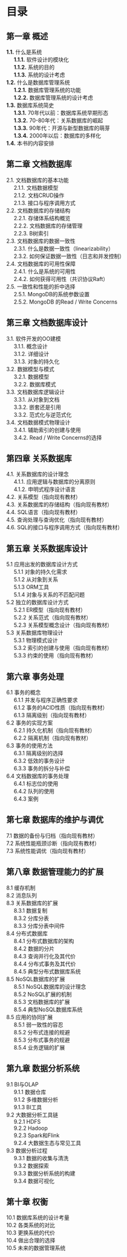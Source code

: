 # 目录

## 第一章 概述
__1.1.__ 什么是系统  
&nbsp;&nbsp;&nbsp;&nbsp; __1.1.1.__ 软件设计的模块化  
&nbsp;&nbsp;&nbsp;&nbsp; __1.1.2.__ 系统的目的  
&nbsp;&nbsp;&nbsp;&nbsp; __1.1.3.__ 系统的设计考虑  
__1.2.__ 什么是数据库管理系统  
&nbsp;&nbsp;&nbsp;&nbsp; __1.2.1.__ 数据库管理系统的功能  
&nbsp;&nbsp;&nbsp;&nbsp; __1.2.2.__ 数据库管理系统的设计考虑  
__1.3.__ 数据库系统简史  
&nbsp;&nbsp;&nbsp;&nbsp; __1.3.1.__ 70年代以前：数据库系统早期形态  
&nbsp;&nbsp;&nbsp;&nbsp; __1.3.2.__ 70-80年代：关系数据库的崛起  
&nbsp;&nbsp;&nbsp;&nbsp; __1.3.3.__ 90年代：开源与新型数据库的萌芽  
&nbsp;&nbsp;&nbsp;&nbsp; __1.3.4.__ 2000年以后：数据库的多样化  
__1.4.__ 本书的内容安排
	
## 第二章 文档数据库
2.1. 文档数据库的基本功能  
&nbsp;&nbsp;&nbsp;&nbsp; 2.1.1. 文档数据模型  
&nbsp;&nbsp;&nbsp;&nbsp; 2.1.2. 文档CRUD操作  
&nbsp;&nbsp;&nbsp;&nbsp; 2.1.3. 接口与程序调用方式  
	2.2. 文档数据库的存储结构  
&nbsp;&nbsp;&nbsp;&nbsp; 2.2.1. 存储体系结构概览  
&nbsp;&nbsp;&nbsp;&nbsp; 2.2.2. 文档数据库的存储管理  
&nbsp;&nbsp;&nbsp;&nbsp; 2.2.3. B树索引  
	2.3. 文档数据库的数据一致性  
&nbsp;&nbsp;&nbsp;&nbsp; 2.3.1. 什么是数据一致性（linearizability）  
&nbsp;&nbsp;&nbsp;&nbsp; 2.3.2. 如何保证数据一致性（日志和并发控制）  
	2.4. 文档数据库的可用性保障  
&nbsp;&nbsp;&nbsp;&nbsp; 2.4.1. 什么是系统的可用性  
&nbsp;&nbsp;&nbsp;&nbsp; 2.4.2. 如何获得可用性（共识协议Raft）  
	2.5. 一致性和性能的折中选择  
&nbsp;&nbsp;&nbsp;&nbsp; 2.5.1. MongoDB的系统参数设置  
&nbsp;&nbsp;&nbsp;&nbsp; 2.5.2. MongoDB 的Read / Write Concerns  
		
## 第三章 文档数据库设计
3.1. 软件开发的OO建模  
&nbsp;&nbsp;&nbsp;&nbsp; 3.1.1. 概念设计  
&nbsp;&nbsp;&nbsp;&nbsp; 3.1.2. 详细设计  
&nbsp;&nbsp;&nbsp;&nbsp; 3.1.3. 对象的持久化  
	3.2. 数据模型与模式  
&nbsp;&nbsp;&nbsp;&nbsp; 3.2.1. 数据模型  
&nbsp;&nbsp;&nbsp;&nbsp; 3.2.2. 数据库模式  
	3.3. 文档数据库逻辑设计  
&nbsp;&nbsp;&nbsp;&nbsp; 3.3.1. 从对象到文档  
&nbsp;&nbsp;&nbsp;&nbsp; 3.3.2. 嵌套还是引用  
&nbsp;&nbsp;&nbsp;&nbsp; 3.3.2. 范式化与逆范式化  
	3.4. 文档数据模式物理设计  
&nbsp;&nbsp;&nbsp;&nbsp; 3.4.1. 辅助索引的创建与使用  
&nbsp;&nbsp;&nbsp;&nbsp; 3.4.2. Read / Write Concerns的选择  
		
## 第四章 关系数据库
4.1. 关系数据库的设计理念  
&nbsp;&nbsp;&nbsp;&nbsp; 4.1.1. 应用逻辑与数据库的分离原则  
&nbsp;&nbsp;&nbsp;&nbsp; 4.1.2. 申明式程序设计语言  
	4.2. 关系模型（指向现有教材）  
	4.3. 关系数据库的存储结构（指向现有教材）  
	4.4. SQL语言（指向现有教材）  
	4.5. 查询处理与查询优化（指向现有教材）  
	4.6. SQL的接口与程序调用方式（指向现有教材）  
	
## 第五章 关系数据库设计
5.1 应用出发的数据库设计方式  
&nbsp;&nbsp;&nbsp;&nbsp; 5.1.1 对象的持久化需求  
&nbsp;&nbsp;&nbsp;&nbsp; 5.1.2 从对象到关系  
&nbsp;&nbsp;&nbsp;&nbsp; 5.1.3 ORM工具  
&nbsp;&nbsp;&nbsp;&nbsp; 5.1.4 对象与关系的不匹配问题  
	5.2 独立的数据库设计方式  
&nbsp;&nbsp;&nbsp;&nbsp; 5.2.1 ER模型（指向现有教材）  
&nbsp;&nbsp;&nbsp;&nbsp; 5.2.2 关系范式（指向现有教材）  
&nbsp;&nbsp;&nbsp;&nbsp; 5.2.3 关系模型概念设计（指向现有教材）  
	5.3 关系数据库物理设计  
&nbsp;&nbsp;&nbsp;&nbsp; 5.3.1 物理模式设计  
&nbsp;&nbsp;&nbsp;&nbsp; 5.3.2 索引的创建与使用（指向现有教材）  
&nbsp;&nbsp;&nbsp;&nbsp; 5.3.3 约束的使用（指向现有教材）  

## 第六章 事务处理
6.1 事务的概念  
&nbsp;&nbsp;&nbsp;&nbsp; 6.1.1 并发与程序正确性要求  
&nbsp;&nbsp;&nbsp;&nbsp; 6.1.2 事务的ACID性质（指向现有教材）  
&nbsp;&nbsp;&nbsp;&nbsp; 6.1.3 隔离级别（指向现有教材）  
	6.2 事务的实现方案  
&nbsp;&nbsp;&nbsp;&nbsp; 6.2.1 持久化机制（指向现有教材）  
&nbsp;&nbsp;&nbsp;&nbsp; 6.2.2 隔离机制（指向现有教材）  
	6.3 事务的使用方法  
&nbsp;&nbsp;&nbsp;&nbsp; 6.3.1 隔离级别的选择  
&nbsp;&nbsp;&nbsp;&nbsp; 6.3.2 低效的事务设计  
&nbsp;&nbsp;&nbsp;&nbsp; 6.3.3 事务的拆分与补偿  
	6.4 文档数据库的事务处理  
&nbsp;&nbsp;&nbsp;&nbsp; 6.4.1 标志位的使用  
&nbsp;&nbsp;&nbsp;&nbsp; 6.4.2 队列的使用  
&nbsp;&nbsp;&nbsp;&nbsp; 6.4.3 案例  

## 第七章 数据库的维护与调优
7.1 数据的备份与归档（指向现有教材）  
	7.2 系统性能瓶颈诊断（指向现有教材）  
	7.3 系统性能调优（指向现有教材）  

## 第八章 数据管理能力的扩展
8.1 缓存机制  
	8.2 消息队列  
	8.3 关系数据库的扩展  
&nbsp;&nbsp;&nbsp;&nbsp; 8.3.1 数据复制  
&nbsp;&nbsp;&nbsp;&nbsp; 8.3.2 分库分表  
&nbsp;&nbsp;&nbsp;&nbsp; 8.3.3 分库分表中间件  
	8.4 分布式数据库  
&nbsp;&nbsp;&nbsp;&nbsp; 8.4.1 分布式数据库的架构  
&nbsp;&nbsp;&nbsp;&nbsp; 8.4.2 数据的分片  
&nbsp;&nbsp;&nbsp;&nbsp; 8.4.3 查询并行化及其代价  
&nbsp;&nbsp;&nbsp;&nbsp; 8.4.4 分布式事务及其代价  
&nbsp;&nbsp;&nbsp;&nbsp; 8.4.5 典型分布式数据库系统  
	8.5 NoSQL数据库的扩展  
&nbsp;&nbsp;&nbsp;&nbsp; 8.5.1 NoSQL数据库的设计理念  
&nbsp;&nbsp;&nbsp;&nbsp; 8.5.2 NoSQL扩展的机制  
&nbsp;&nbsp;&nbsp;&nbsp; 8.5.3 文档数据库的扩展  
&nbsp;&nbsp;&nbsp;&nbsp; 8.5.4 典型NoSQL数据库系统  
	8.5 应用的协同扩展  
&nbsp;&nbsp;&nbsp;&nbsp; 8.5.1 弱一致性的容忍  
&nbsp;&nbsp;&nbsp;&nbsp; 8.5.2 分布式连接的规避  
&nbsp;&nbsp;&nbsp;&nbsp; 8.5.3 分布式事务的规避  
&nbsp;&nbsp;&nbsp;&nbsp; 8.5.4 业务逻辑的扩展  
		
## 第九章 数据分析系统
9.1 BI与OLAP  
&nbsp;&nbsp;&nbsp;&nbsp; 9.1.1 数据仓库  
&nbsp;&nbsp;&nbsp;&nbsp; 9.1.2 多维数据分析  
&nbsp;&nbsp;&nbsp;&nbsp; 9.1.3 BI工具  
	9.2 大数据分析工具链  
&nbsp;&nbsp;&nbsp;&nbsp; 9.2.1 HDFS  
&nbsp;&nbsp;&nbsp;&nbsp; 9.2.2 Hadoop  
&nbsp;&nbsp;&nbsp;&nbsp; 9.2.3 Spark和Flink  
&nbsp;&nbsp;&nbsp;&nbsp; 9.2.4 大数据生态与常见工具  
	9.3 数据分析过程  
&nbsp;&nbsp;&nbsp;&nbsp; 9.3.1 数据的收集与清洗  
&nbsp;&nbsp;&nbsp;&nbsp; 9.3.2 数据探索  
&nbsp;&nbsp;&nbsp;&nbsp; 9.3.3 数据分析系统的构建  
&nbsp;&nbsp;&nbsp;&nbsp; 9.3.4 数据可视化  

## 第十章 权衡
10.1 数据库系统的设计考量  
	10.2 各类系统的对比  
	10.3 更换系统的代价  
	10.4 做出合理的选择  
	10.5 未来的数据管理系统  
 
